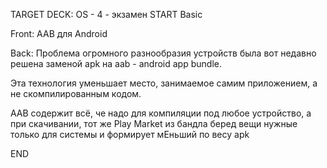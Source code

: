 TARGET DECK: OS - 4 - экзамен
START
Basic

Front: AAB для Android

Back: Проблема огромного разнообразия устройств была вот недавно решена заменой apk на aab - android app bundle.

Эта технология уменьшает место, занимаемое самим приложением, а не скомпилированным кодом.

AAB содержит всё, че надо для компиляции под любое устройство, а при скачивании, тот же Play Market из бандла беред вещи нужные только для системы и формирует мЕньший по весу apk 
<!--ID: 1663556234168-->
END